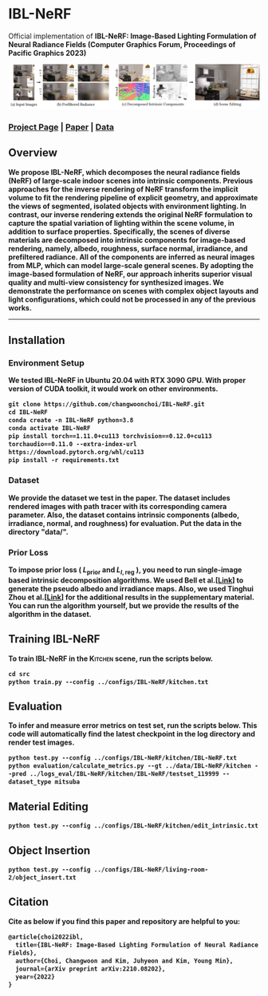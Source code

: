 # IBL-NeRF
Official implementation of <b>IBL-NeRF: Image-Based Lighting Formulation of Neural Radiance Fields (Computer Graphics Forum, Proceedings of Pacific Graphics 2023)<b>
<div style="text-align:center">
<img src="assets/teaser.png" alt="teaser image"/>
</div>

### [Project Page](https://changwoon.info/publications/IBL-NeRF) | [Paper](https://arxiv.org/abs/2210.08202) | [Data](https://drive.google.com/drive/folders/1hNcZBgHAM0SBiULJiiS1V8NGdLe4xt7j?usp=share_link)
## Overview
We propose IBL-NeRF, which decomposes the neural radiance fields (NeRF) of large-scale indoor scenes into intrinsic components.
Previous approaches for the inverse rendering of NeRF transform the implicit volume to fit the rendering pipeline of explicit geometry, and approximate the views of segmented, isolated objects with environment lighting.
In contrast, our inverse rendering extends the original NeRF formulation to capture the spatial variation of lighting within the scene volume, in addition to surface properties.
Specifically, the scenes of diverse materials are decomposed into intrinsic components for image-based rendering, namely, albedo, roughness, surface normal, irradiance, and prefiltered radiance.
All of the components are inferred as neural images from MLP, which can model large-scale general scenes.
By adopting the image-based formulation of NeRF, our approach inherits superior visual quality and multi-view consistency for synthesized images.
We demonstrate the performance on scenes with complex object layouts and light configurations, which could not be processed in any of the previous works.

<!--
## Method
### Intrinsic Decomposition
IBL-NeRF decomposes the baked radiance in NeRF into intrinsic components.
<div style="text-align:center">
<img src="assets/intrinsic_decomposition.png" alt="intrinsic decomposition"/>
</div>


### Prefiltered Radiance Fields
<div style="text-align:center">
<img src="assets/prefiltered.png" alt="illustration of prefiltered radiance fields"/>
</div>

## Applications
### Material Editing

### Object Insertion
-->
___

## Installation
### Environment Setup
We tested IBL-NeRF in Ubuntu 20.04 with RTX 3090 GPU. With proper version of CUDA toolkit, it would work on other environments.
```
git clone https://github.com/changwoonchoi/IBL-NeRF.git
cd IBL-NeRF
conda create -n IBL-NeRF python=3.8
conda activate IBL-NeRF
pip install torch==1.11.0+cu113 torchvision==0.12.0+cu113 torchaudio==0.11.0 --extra-index-url https://download.pytorch.org/whl/cu113
pip install -r requirements.txt
```

### Dataset
We provide the dataset we test in the paper.
The dataset includes rendered images with path tracer with its corresponding camera parameter.
Also, the dataset contains intrinsic components (albedo, irradiance, normal, and roughness) for evaluation.
Put the data in the directory "data/".
### Prior Loss
To impose prior loss ( $L_{\text{prior}}$ and $L_{I,\text{reg}}$ ), you need to run single-image based intrinsic decomposition algorithms.
We used Bell et al.[[Link](https://github.com/seanbell/intrinsic)] to generate the pseudo albedo and irradiance maps.
Also, we used Tinghui Zhou et al.[[Link](https://github.com/tinghuiz/learn-reflectance)] for the additional results in the supplementary material.
You can run the algorithm yourself, but we provide the results of the algorithm in the dataset.

## Training IBL-NeRF
To train IBL-NeRF in the <span style="font-variant:small-caps;">Kitchen</span> scene, run the scripts below.
```
cd src
python train.py --config ../configs/IBL-NeRF/kitchen.txt
```

## Evaluation
To infer and measure error metrics on test set, run the scripts below.
This code will automatically find the latest checkpoint in the log directory and render test images.
```
python test.py --config ../configs/IBL-NeRF/kitchen/IBL-NeRF.txt
python evaluation/calculate_metrics.py --gt ../data/IBL-NeRF/kitchen --pred ../logs_eval/IBL-NeRF/kitchen/IBL-NeRF/testset_119999 --dataset_type mitsuba
```

## Material Editing
```
python test.py --config ../configs/IBL-NeRF/kitchen/edit_intrinsic.txt
```

## Object Insertion
```
python test.py --config ../configs/IBL-NeRF/living-room-2/object_insert.txt
```

## Citation
Cite as below if you find this paper and repository are helpful to you:
```
@article{choi2022ibl,
  title={IBL-NeRF: Image-Based Lighting Formulation of Neural Radiance Fields},
  author={Choi, Changwoon and Kim, Juhyeon and Kim, Young Min},
  journal={arXiv preprint arXiv:2210.08202},
  year={2022}
}
```
